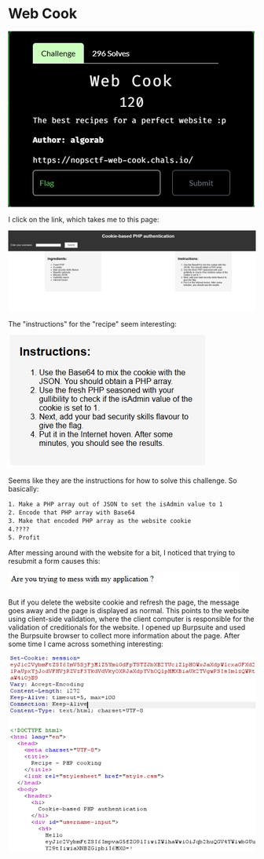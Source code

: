 # Web Cook
![](../images/web-cook-part-1.png)

I click on the link, which takes me to this page:

![](../images/web-cook-part-2.png)

The "instructions" for the "recipe" seem interesting:

![](../images/web-cook-part-3.png)

Seems like they are the instructions for how to solve this challenge. So basically:

```txt
1. Make a PHP array out of JSON to set the isAdmin value to 1
2. Encode that PHP array with Base64
3. Make that encoded PHP array as the website cookie
4.????
5. Profit
```

After messing around with the website for a bit, I noticed that trying to resubmit a form causes this:

![](../images/web-cook-part-4.png)

But if you delete the website cookie and refresh the page, the message goes away and the page is displayed as normal. This points to the website using client-side validation, where the client computer is responsible for the validation of creditionals for the website. I opened up Burpsuite and used the Burpsuite browser to collect more information about the page. After some time I came across something interesting:

![](../images/web-cook-part-5.png)

